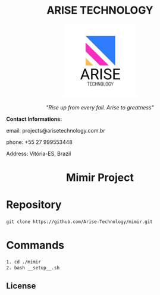 # <div align="center">ARISE TECHNOLOGY</div>

<p align="center">
  <img src="./_docs/logo-arise.png" alt="Logo da minha empresa" width="200"/>
</p>

<p align="center">
   <em>
   "Rise up from every fall. Arise to greatness"
   </em>
</p>
<p align="left">
<strong>Contact Informations:</strong>
   <p>email: projects@arisetechnology.com.br</p>
   <p>phone: +55 27 999553448</p>
   <p>Address: Vitória-ES, Brazil</p>
</p>

# <div align="center">Mimir Project</div>

# Repository

`git clone https://github.com/Arise-Technology/mimir.git`

# Commands

```
1. cd ./mimir
2. bash __setup__.sh

```

## License
